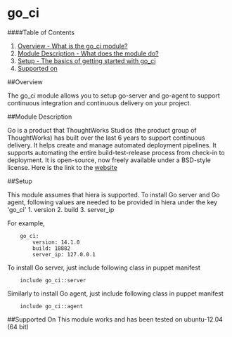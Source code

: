 # go_ci

####Table of Contents

1. [Overview - What is the go_ci module?](#overview)
2. [Module Description - What does the module do?](#module-description)
3. [Setup - The basics of getting started with go_ci](#setup)
4. [Supported on](#supported-on)


##Overview

The go_ci module allows you to setup go-server and go-agent to support continuous integration and continuous delivery on your project.

##Module Description

Go is a product that ThoughtWorks Studios (the product group of ThoughtWorks) has built over the last 6 years to support continuous delivery.
It helps create and manage automated deployment pipelines.
It supports automating the entire build-test-release process from check-in to deployment.
It is open-source, now freely available under a BSD-style license.
Here is the link to the [website](http://www.go.cd/)

##Setup

This module assumes that hiera is supported.
To install Go server and Go agent, following values are needed to be provided in hiera under the key 'go_ci'
    1. version
    2. build
    3. server_ip

For example,
```puppet
    go_ci:
        version: 14.1.0
        build: 18882
        server_ip: 127.0.0.1
```

To install Go server, just include following class in puppet manifest

```puppet
    include go_ci::server
```

Similarly to install Go agent, just include following class in puppet manifest

```puppet
    include go_ci::agent
```

##Supported On
This module works and has been tested on ubuntu-12.04 (64 bit)
